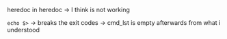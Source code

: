 heredoc in heredoc -> I think is not working

`echo $>` -> breaks the exit codes -> cmd_lst is empty afterwards from what i understood
